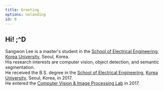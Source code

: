 ```yaml
---
title: Greeting
options: nolanding
id: 0
---
```


## Hi! ;^D

Sangwon Lee is a master's student in the [School of Electrical Engineering](https://ee.korea.ac.kr), [Korea University](https://korea.ac.kr), Seoul, Korea.  
His research interests are computer vision, object detection, and semantic segmentation.  
He received the B.S. degree in the [School of Electrical Engineering](https://ee.korea.ac.kr), [Korea University](https://korea.ac.kr), Seoul, Korea, in 2017.  
He entered the [Computer Vision & Image Processing Lab](http://dali.korea.ac.kr) in 2017.  